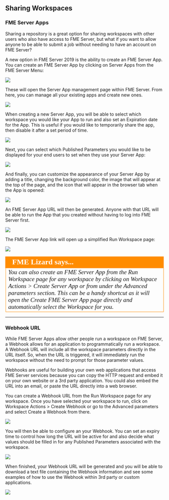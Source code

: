 ## Sharing Workspaces ##

### FME Server Apps ###

Sharing a repository is a great option for sharing workspaces with other users who also have access to FME Server, but what if you want to allow anyone to be able to submit a job without needing to have an account on FME Server?

A new option in FME Server 2019 is the ability to create an FME Server App. You can create an FME Server App by clicking on Server Apps from the FME Server Menu:

![](./Images/Img1.057.ServerAppsMenu.png)

These will open the Server App management page within FME Server. From here, you can manage all your existing apps and create new ones.

![](./Images/Img1.057.ServerAppsPage.png)

When creating a new Server App, you will be able to select which workspace you would like your App to run and also set an Expiration date for the App. This is useful if you would like to temporarily share the app, then disable it after a set period of time.

![](./Images/Img1.058.CreateApp_1.png)

Next, you can select which Published Parameters you would like to be displayed for your end users to set when they use your Server App:

![](./Images/Img1.059.CreateApp_2.png)

And finally, you can customize the appearance of your Server App by adding a title, changing the background color, the image that will appear at the top of the page, and the icon that will appear in the browser tab when the App is opened:

![](./Images/Img1.060.CreateApp_3.png)

An FME Server App URL will then be generated. Anyone with that URL will be able to run the App that you created without having to log into FME Server first.

![](./Images/Img1.061.AppURL.png)

The FME Server App link will open up a simplified Run Workspace page:

![](./Images/Img1.056.ServerApp.png)

<!--Tip Section-->

<table style="border-spacing: 0px">
<tr>
<td style="vertical-align:middle;background-color:darkorange;border: 2px solid darkorange">
<i class="fa fa-info-circle fa-lg fa-pull-left fa-fw" style="color:white;padding-right: 12px;vertical-align:text-top"></i>
<span style="color:white;font-size:x-large;font-weight: bold;font-family:serif">FME Lizard says...</span>
</td>
</tr>

<tr>
<td style="border: 1px solid darkorange">
<span style="font-family:serif; font-style:italic; font-size:larger">
You can also create an FME Server App from the Run Workspace page for any workspace by clicking on Workspace Actions > Create Server App or from under the Advanced parameters section. This can be a handy shortcut as it will open the Create FME Server App page directly and automatically select the Workspace for you.
</span>
</td>
</tr>
</table>

---

### Webhook URL ###

While FME Server Apps allow other people run a workspace on FME Server, a Webhook allows for an application to programmatically run a workspace. A Webhook URL will include all the workspace parameters directly in the URL itself. So, when the URL is triggered, it will immediately run the workspace without the need to prompt for those parameter values.

Webhooks are useful for building your own web applications that access FME Server services because you can copy the HTTP request and embed it on your own website or a 3rd party application. You could also embed the URL into an email, or paste the URL directly into a web browser.

You can create a Webhook URL from the Run Workspace page for any workspace. Once you have selected your workspace to run, click on Workspace Actions > Create Webhook or go to the Advanced parameters and select Create a Webhook from there.

![](./Images/Img1.062.CreateWebhook.png)

You will then be able to configure an your Webhook. You can set an expiry time to control how long the URL will be active for and also decide what values should be filled in for any Published Parameters associated with the workspace.

![](./Images/Img1.063.webhookToken.png)

When finished, your Webhook URL will be generated and you will be able to download a text file containing the Webhook information and see some examples of how to use the Webhook within 3rd party or custom applications.

![](./Images/Img1.064.webhookCreated.png)

